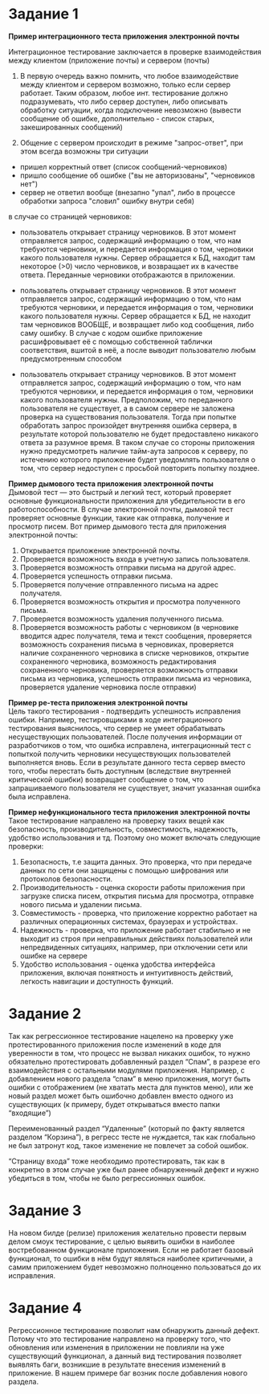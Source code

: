 # Задание 1

**Пример интеграционного теста приложения электронной почты**

Интеграционное тестирование заключается в проверке взаимодействия между клиентом (приложение почты) и сервером (почты)

1. В первую очередь важно помнить, что любое взаимодействие между клиентом и сервером возможно, только если сервер работает. Таким образом, любое инт. тестирование должно подразумевать, что либо сервер доступен, либо описывать обработку ситуации, когда подключение невозможно (вывести сообщение об ошибке, дополнительно - список старых, закешированных сообщений)

2. Общение с сервером происходит в режиме "запрос-ответ", при этом всегда возможны три ситуации
- пришел корректный ответ (список сообщений-черновиков)
- пришло сообщение об ошибке ("вы не авторизованы", "черновиков нет")
- сервер не ответил вообще (внезапно "упал", либо в процессе обработки запроса "словил" ошибку внутри себя)

в случае со страницей черновиков:

- пользователь открывает страницу черновиков. В этот момент отправляется запрос, содержащий информацию о том, что нам требуются черновики, и передается информация о том, черновики какого пользователя нужны. Сервер обращается к БД, находит там некоторое (>0) число черновиков, и возвращает их в качестве ответа. Переданные черновики отображаются в приложении.

- пользователь открывает страницу черновиков. В этот момент отправляется запрос, содержащий информацию о том, что нам требуются черновики, и передается информация о том, черновики какого пользователя нужны. Сервер обращается к БД, не находит там черновиков ВООБЩЕ, и возвращает либо код сообщения, либо саму ошибку. В случае с кодом ошибке приложение расшифровывает её с помощью собственной таблички соответствия, вшитой в неё, а после выводит пользователю любым предусмотренным способом

- пользователь открывает страницу черновиков. В этот момент отправляется запрос, содержащий информацию о том, что нам требуются черновики, и передается информация о том, черновики какого пользователя нужны. Предположим, что переданного пользователя не существует, а в самом сервере не заложена проверка на существования пользователя. Тогда при попытке обработать запрос произойдет внутренняя ошибка сервера, в результате которой пользователю не будет предоставлено никакого ответа за разумное время. В таком случае со стороны приложения нужно предусмотреть наличие тайм-аута запросов к серверу, по истечению которого приложение будет уведомлять пользователя о том, что сервер недоступен с просьбой повторить попытку позднее.

**Пример дымового теста приложения электронной почты**\
Дымовой тест — это быстрый и легкий тест, который проверяет основные функциональности приложения для убедительности в его работоспособности. В случае электронной почты, дымовой тест проверяет основные функции, такие как отправка, получение и просмотр писем. Вот пример дымового теста для приложения электронной почты:
1.	Открывается приложение электронной почты.
2.	Проверяется возможность входа в учетную запись пользователя.
3.	Проверяется возможность отправки письма на другой адрес.
4.	Проверяется успешность отправки письма.
5.	Проверяется получение отправленного письма на адрес получателя.
6.	Проверяется возможность открытия и просмотра полученного письма.
7.	Проверяется возможность удаления полученного письма.
8.	Проверяется возможность работы с черновиком (в черновике вводится адрес получателя, тема и текст сообщения, проверяется возможность сохранения письма в черновиках, проверяется наличие сохраненного черновика в списке черновиков, открытие сохраненного черновика, возможность редактирования сохраненного черновика, проверяется возможность отправки письма из черновика, успешность отправки письма из черновика, проверяется удаление черновика после отправки)

**Пример ре-теста приложения электронной почты**\
Цель такого тестирования - подтвердить успешность исправления ошибки. Например, тестировщиками в ходе интеграционного тестирования выяснилось, что сервер не умеет обрабатывать несуществующих пользователей. После получения информации от разработчиков о том, что ошибка исправлена, интеграционный тест с попыткой получить черновики несуществующих пользователей выполняется вновь.
Если в результате данного теста сервер вместо того, чтобы перестать быть доступным (вследствие внутренней критической ошибки) возвращает сообщение о том, что запрашиваемого пользователя не существует, значит указанная ошибка была исправлена.

**Пример нефункционального теста приложения электронной почты**\
Такое тестирование направлено на проверку таких вещей как безопасность, производительность, совместимость, надежность, удобство использования и тд. Поэтому оно может включать следующие проверки:

1.	Безопасность, т.е защита данных. Это проверка, что при передаче данных по сети они защищены с помощью шифрования или протоколов безопасности.
2.	Производительность - оценка скорости работы приложения при загрузке списка писем, открытия письма для просмотра, отправке нового письма и удалении письма.
3.	Совместимость - проверка, что приложение корректно работает на различных операционных системах, браузерах и устройствах.
4.	Надежность - проверка, что приложение работает стабильно и не выходит из строя при неправильных действиях пользователей или непредвиденных ситуациях, например, при отключении сети или ошибке на сервере
5.	Удобство использования - оценка удобства интерфейса приложения, включая понятность и интуитивность действий, легкость навигации и доступность функций.

# Задание 2

Так как регрессионное тестирование нацелено на проверку уже протестированного приложения после изменений в коде для уверенности в том, что процесс не вызвал никаких ошибок, то нужно обязательно протестировать добавленный раздел “Спам”, в разрезе его взаимодействия с остальными модулями приложения. Например, с добавлением нового раздела “спам” в меню приложения, могут быть ошибки с отображением (не хватать места для пунктов меню), или же новый раздел может быть ошибочно добавлен вместо одного из существующих (к примеру, будет открываться вместо папки “входящие”)

Переименованный раздел “Удаленные” (который по факту является разделом “Корзина”), в регресс тесте не нуждается, так как глобально не был затронут код, такое изменение не повлечет за собой ошибок.

“Страницу входа” тоже необходимо протестировать, так как в конкретно в этом случае уже был ранее обнаруженный дефект и нужно убедиться в том, чтобы не было регрессионных ошибок. 


# Задание 3

На новом билде (релизе) приложения желательно провести первым делом смоук тестирование, с целью выявить ошибки в наиболее востребованном функционале приложения.
Если не работает базовый функционал, то ошибки в нём будут являться наиболее критичными, а самим приложением будет невозможно полноценно пользоваться до их исправления.


# Задание 4

Регрессионное тестирование  позволит нам обнаружить данный дефект. Потому что это тестирование направлено на проверку того, что обновления или изменения в приложении не повлияли на уже существующий функционал, а данный вид тестирования позволяет выявлять баги, возникшие в результате внесения  изменений в приложение. В нашем примере баг возник после добавления нового раздела.
